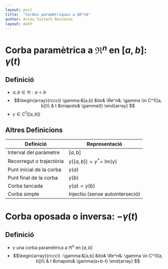 ```yaml
---
layout: post
title:  "Corbes paramètriques a $R^n$"
author: Arnau Sistach Reinsoso
layout: math
---
```

# Corba paramètrica a $\Re^n$ en $[a, b]$: $\gamma(t)$
## Definició
- $a, b \in \Re: a < b$
- $$\begin{array}{rcccl}
\gamma:&[a,b] &\to& \Re^n&: \gamma \in C^1([a, b])\\
& t &\mapsto& \gamma(t)
\end{array}
$$
- $\gamma \in C^1([a, b])$

## Altres Definicions
| Definició | Representació |
|---------|-------------|
| Interval del paràmetre | $[a, b]$ |
| Recorregut o trajectòria | $\gamma([a, b]) = \gamma^* =$ Im$(\gamma)$ |
| Punt inicial de la corba | $\gamma(a)$ |
| Punt final de la corba | $\gamma(b)$ |
| Corba tancada | $\gamma(a) = \gamma(b)$ |
| Corba simple | Injectiu (sense autointerseció) |

# Corba oposada o inversa: $-\gamma(t)$
## Definició
- $\gamma$ una corba paramètrica a $\Re^n$ en $[a, b]$
- $$\begin{array}{rcccl}
-\gamma:&[a,b] &\to& \Re^n&: \gamma \in C^1([a, b])\\
& t &\mapsto& \gamma(a+b-t)
\end{array}
$$

